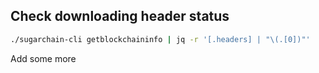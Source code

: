 Check downloading header status
-------------------------------
```bash
./sugarchain-cli getblockchaininfo | jq -r '[.headers] | "\(.[0])"'
```

Add some more
